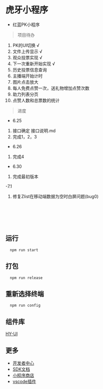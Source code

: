 # 虎牙小程序

* 红蓝PK小程序

> 项目待办

1. PK的UI切换                               √
2. 文件上传显示                              √  
3. 观众投票实现                              √      
4. 下一次重新开始实现                         √
5. 历史投票信息查询
6. 主播端开始计时 
7. 图片点击放大
8. 每人免费点赞一次，送礼物增加点赞次数
9. 助力列表分页
10. 点赞人数和总票数的统计

> 进度

- 6.25

1. 接口确定  接口说明.md
2. 完成1，2，3

- 6.26
1. 完成4

- 6.30
1. 完成最初版本

-7.1 
1. 修复Zlist在移动端数据为空时白屏问题(bug0)


<br/>
<br/>
<br/>
<br/>

## 运行

``` 
  npm run start
```

## 打包

``` 
  npm run release
```

## 重新选择终端

``` 
  npm run config
```

## 组件库

  [HY-UI](http://hd.huya.com/web/hy-ui-doc/)

## 更多

* [开发者中心](https://ext.huya.com/)
* [SDK文档](http://dev.huya.com/docs#/sdk/SDK%E6%96%87%E6%A1%A3)
* [小程序商店](https://appstore.huya.com/)
* [vscode插件](https://marketplace.visualstudio.com/items?itemName=mogewcy.hyextvscode)
